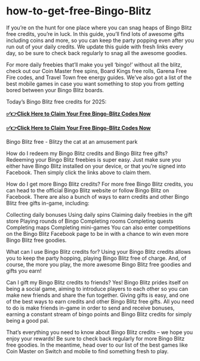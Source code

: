 # how-to-get-free-Bingo-Blitz


If you’re on the hunt for one place where you can snag heaps of Bingo Blitz free credits, you’re in luck. In this guide, you’ll find lots of awesome gifts including coins and more, so you can keep the party popping even after you run out of your daily credits. We update this guide with fresh links every day, so be sure to check back regularly to snag all the awesome goodies.

For more daily freebies that’ll make you yell ‘bingo!’ without all the blitz, check out our Coin Master free spins, Board Kings free rolls, Garena Free Fire codes, and Travel Town free energy guides. We’ve also got a list of the best mobile games in case you want something to stop you from getting bored between your Bingo Blitz boards.

Today’s Bingo Blitz free credits for 2025:

**[✅👉Click Here to Claim Your Free Bingo-Blitz Codes Now](https://usadeals.pro/Bingo-Blitz)**

**[✅👉Click Here to Claim Your Free Bingo-Blitz Codes Now](https://usadeals.pro/Bingo-Blitz)**

Bingo Blitz free - Blitzy the cat at an amusement park

How do I redeem my Bingo Blitz credits and Bingo Blitz free gifts?
Redeeming your Bingo Blitz freebies is super easy. Just make sure you either have Bingo Blitz installed on your device, or that you’re signed into Facebook. Then simply click the links above to claim them.

How do I get more Bingo Blitz credits?
For more free Bingo Blitz credits, you can head to the official Bingo Blitz website or follow Bingo Blitz on Facebook. There are also a bunch of ways to earn credits and other Bingo Blitz free gifts in-game, including:

Collecting daily bonuses
Using daily spins
Claiming daily freebies in the gift store
Playing rounds of Bingo
Completing rooms
Completing quests
Completing maps
Completing mini-games
You can also enter competitions on the Bingo Blitz Facebook page to be in with a chance to win even more Bingo Blitz free goodies.

What can I use Bingo Blitz credits for?
Using your Bingo Blitz credits allows you to keep the party hopping, playing Bingo Blitz free of charge. And, of course, the more you play, the more awesome Bingo Blitz free goodies and gifts you earn!

Can I gift my Bingo Blitz credits to friends?
Yes! Bingo Blitz prides itself on being a social game, aiming to introduce players to each other so you can make new friends and share the fun together. Giving gifts is easy, and one of the best ways to earn credits and other Bingo Blitz free gifts. All you need to do is make friends in-game in order to send and receive bonuses, earning a constant stream of bingo points and Bingo Blitz credits for simply being a good pal.

That’s everything you need to know about Bingo Blitz credits – we hope you enjoy your rewards! Be sure to check back regularly for more Bingo Blitz free goodies. In the meantime, head over to our list of the best games like Coin Master on Switch and mobile to find something fresh to play.

